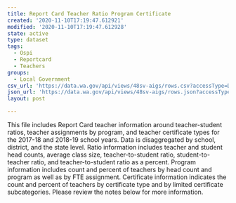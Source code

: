 ```yaml
---
title: Report Card Teacher Ratio Program Certificate
created: '2020-11-10T17:19:47.612921'
modified: '2020-11-10T17:19:47.612928'
state: active
type: dataset
tags:
  - Ospi
  - Reportcard
  - Teachers
groups:
  - Local Government
csv_url: 'https://data.wa.gov/api/views/48sv-aigs/rows.csv?accessType=DOWNLOAD'
json_url: 'https://data.wa.gov/api/views/48sv-aigs/rows.json?accessType=DOWNLOAD'
layout: post

---
```

This file includes Report Card teacher information around teacher-student ratios, teacher assignments by program, and teacher certificate types for the 2017-18 and 2018-19 school years. Data is disaggregated by school, district, and the state level. Ratio information includes teacher and student head counts, average class size, teacher-to-student ratio, student-to-teacher ratio, and teacher-to-student ratio as a percent. Program information includes count and percent of teachers by head count and program as well as by FTE assignment. Certificate information indicates the count and percent of teachers by certificate type and by limited certificate subcategories. Please review the notes below for more information.
